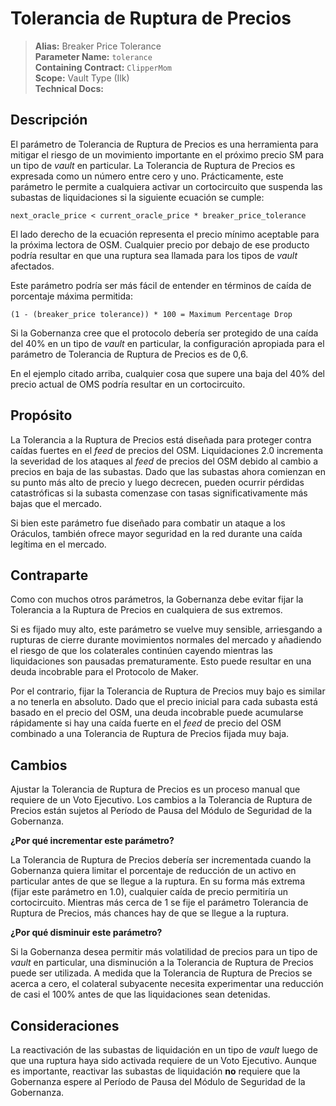# Tolerancia de Ruptura de Precios

>**Alias:** Breaker Price Tolerance  
>**Parameter Name:** `tolerance`  
>**Containing Contract:** `ClipperMom`  
>**Scope:** Vault Type (Ilk)  
>**Technical Docs:**  

## Descripción

El parámetro de Tolerancia de Ruptura de Precios es una herramienta para mitigar el riesgo de un movimiento importante en el próximo precio SM para un tipo de _vault_ en particular. La Tolerancia de Ruptura de Precios es expresada como un número entre cero y uno. Prácticamente, este parámetro le permite a cualquiera activar un cortocircuito que suspenda las subastas de liquidaciones si la siguiente ecuación se cumple:

```text
next_oracle_price < current_oracle_price * breaker_price_tolerance
```

El lado derecho de la ecuación representa el precio mínimo aceptable para la próxima lectora de OSM. Cualquier precio por debajo de ese producto podría resultar en que una ruptura sea llamada para los tipos de _vault_ afectados.

Este parámetro podría ser más fácil de entender en términos de caída de porcentaje máxima permitida:

```
(1 - (breaker_price tolerance)) * 100 = Maximum Percentage Drop
```
Si la Gobernanza cree que el protocolo debería ser protegido de una caída del 40% en un tipo de _vault_ en particular, la configuración apropiada para el parámetro de Tolerancia de Ruptura de Precios es de 0,6.

En el ejemplo citado arriba, cualquier cosa que supere una baja del 40% del precio actual de OMS podría resultar en un cortocircuito.

## Propósito

La Tolerancia a la Ruptura de Precios está diseñada para proteger contra caídas fuertes en el _feed_ de precios del OSM. Liquidaciones 2.0 incrementa la severidad de los ataques al _feed_ de precios del OSM debido al cambio a precios en baja de las subastas. Dado que las subastas ahora comienzan en su punto más alto de precio y luego decrecen, pueden ocurrir pérdidas catastróficas si la subasta comenzase con tasas significativamente más bajas que el mercado.

Si bien este parámetro fue diseñado para combatir un ataque a los Oráculos, también ofrece mayor seguridad en la red durante una caída legítima en el mercado.

## Contraparte

Como con muchos otros parámetros, la Gobernanza debe evitar fijar la Tolerancia a la Ruptura de Precios en cualquiera de sus extremos.

Si es fijado muy alto, este parámetro se vuelve muy sensible, arriesgando a rupturas de cierre durante movimientos normales del mercado y añadiendo el riesgo de que los colaterales continúen cayendo mientras las liquidaciones son pausadas prematuramente. Esto puede resultar en una deuda incobrable para el Protocolo de Maker.

Por el contrario, fijar la Tolerancia de Ruptura de Precios muy bajo es similar a no tenerla en absoluto. Dado que el precio inicial para cada subasta está basado en el precio del OSM, una deuda incobrable puede acumularse rápidamente si hay una caída fuerte en el _feed_ de precio del OSM combinado a una Tolerancia de Ruptura de Precios fijada muy baja.

## Cambios

Ajustar la Tolerancia de Ruptura de Precios es un proceso manual que requiere de un Voto Ejecutivo. Los cambios a la Tolerancia de Ruptura de Precios están sujetos al Período de Pausa del Módulo de Seguridad de la Gobernanza.

**¿Por qué incrementar este parámetro?**

La Tolerancia de Ruptura de Precios debería ser incrementada cuando la Gobernanza quiera limitar el porcentaje de reducción de un activo en particular antes de que se llegue a la ruptura. En su forma más extrema (fijar este parámetro en 1.0), cualquier caída de precio permitiría un cortocircuito. Mientras más cerca de 1 se fije el parámetro Tolerancia de Ruptura de Precios, más chances hay de que se llegue a la ruptura.

**¿Por qué disminuir este parámetro?**

Si la Gobernanza desea permitir más volatilidad de precios para un tipo de _vault_ en particular, una disminución a la Tolerancia de Ruptura de Precios puede ser utilizada. A medida que la Tolerancia de Ruptura de Precios se acerca a cero, el colateral subyacente necesita experimentar una reducción de casi el 100% antes de que las liquidaciones sean detenidas.

## Consideraciones

La reactivación de las subastas de liquidación en un tipo de _vault_ luego de que una ruptura haya sido activada requiere de un Voto Ejecutivo. Aunque es importante, reactivar las subastas de liquidación **no** requiere que la Gobernanza espere al Período de Pausa del Módulo de Seguridad de la Gobernanza.
